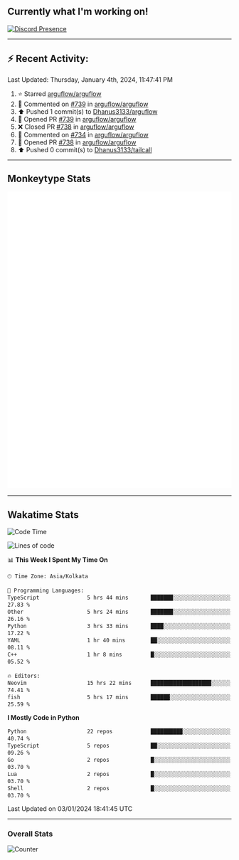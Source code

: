 ## Currently what I'm working on!
[![Discord Presence](https://lanyard.cnrad.dev/api/534981034400284712)](https://discord.com/users/534981034400284712)

---

## :zap: Recent Activity:
<!--RECENT_ACTIVITY:last_update-->
Last Updated: Thursday, January 4th, 2024, 11:47:41 PM
<!--RECENT_ACTIVITY:last_update_end-->
<!--RECENT_ACTIVITY:start-->
1. ⭐ Starred [arguflow/arguflow](https://github.com/arguflow/arguflow)<br>
2. 💬 Commented on [#739](https://github.com/arguflow/arguflow/pull/739#issuecomment-1876321695) in [arguflow/arguflow](https://github.com/arguflow/arguflow)<br>
3. ⬆️ Pushed 1 commit(s) to [Dhanus3133/arguflow](https://github.com/Dhanus3133/arguflow)<br>
4. 💪 Opened PR [#739](https://github.com/arguflow/arguflow/pull/739) in [arguflow/arguflow](https://github.com/arguflow/arguflow)<br>
5. ❌ Closed PR [#738](https://github.com/arguflow/arguflow/pull/738) in [arguflow/arguflow](https://github.com/arguflow/arguflow)<br>
6. 💬 Commented on [#734](https://github.com/arguflow/arguflow/issues/734#issuecomment-1876283795) in [arguflow/arguflow](https://github.com/arguflow/arguflow)<br>
7. 💪 Opened PR [#738](https://github.com/arguflow/arguflow/pull/738) in [arguflow/arguflow](https://github.com/arguflow/arguflow)<br>
8. ⬆️ Pushed 0 commit(s) to [Dhanus3133/tailcall](https://github.com/Dhanus3133/tailcall)<br>
<!--RECENT_ACTIVITY:end-->

---

## Monkeytype Stats
<a href="https://monkeytype.com/profile/dhanus">
  <img src="https://raw.githubusercontent.com/Dhanus3133/Dhanus3133/monkeytype/monkeytype-pb.svg" alt="Monkeytype Profile" />
</a>

---

## Wakatime Stats
<!--START_SECTION:waka-->
![Code Time](http://img.shields.io/badge/Code%20Time-1%2C523%20hrs%2045%20mins-blue)

![Lines of code](https://img.shields.io/badge/From%20Hello%20World%20I%27ve%20Written-4.8%20million%20lines%20of%20code-blue)

📊 **This Week I Spent My Time On** 

```text
🕑︎ Time Zone: Asia/Kolkata

💬 Programming Languages: 
TypeScript               5 hrs 44 mins       ███████░░░░░░░░░░░░░░░░░░   27.83 % 
Other                    5 hrs 24 mins       ███████░░░░░░░░░░░░░░░░░░   26.16 % 
Python                   3 hrs 33 mins       ████░░░░░░░░░░░░░░░░░░░░░   17.22 % 
YAML                     1 hr 40 mins        ██░░░░░░░░░░░░░░░░░░░░░░░   08.11 % 
C++                      1 hr 8 mins         █░░░░░░░░░░░░░░░░░░░░░░░░   05.52 % 

🔥 Editors: 
Neovim                   15 hrs 22 mins      ███████████████████░░░░░░   74.41 % 
fish                     5 hrs 17 mins       ██████░░░░░░░░░░░░░░░░░░░   25.59 % 
```

**I Mostly Code in Python** 

```text
Python                   22 repos            ██████████░░░░░░░░░░░░░░░   40.74 % 
TypeScript               5 repos             ██░░░░░░░░░░░░░░░░░░░░░░░   09.26 % 
Go                       2 repos             █░░░░░░░░░░░░░░░░░░░░░░░░   03.70 % 
Lua                      2 repos             █░░░░░░░░░░░░░░░░░░░░░░░░   03.70 % 
Shell                    2 repos             █░░░░░░░░░░░░░░░░░░░░░░░░   03.70 % 
```




 Last Updated on 03/01/2024 18:41:45 UTC
<!--END_SECTION:waka-->
---

### Overall Stats

<img src="https://moe-counter.glitch.me/get/@Dhanus3133?theme=asoul" alt="Counter" />
